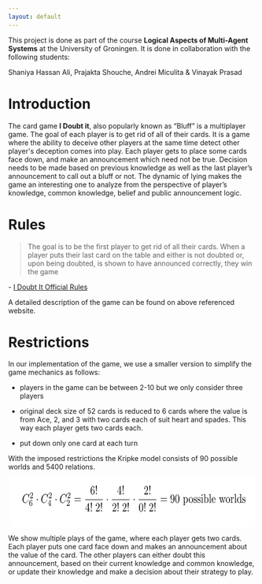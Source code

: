 ```yaml
---
layout: default
---
```


This project is done as part of the course **Logical Aspects of Multi-Agent Systems** at the University of Groningen. It is done in collaboration with the following students:

Shaniya Hassan Ali, Prajakta Shouche, Andrei Miculita & Vinayak Prasad

# Introduction

The card game **I Doubt it**, also popularly known as “Bluff” is a multiplayer game. The goal of each player is to get rid of all of their cards. It is a game where the ability to deceive other players at the same time detect other player's deception comes into play. Each player gets to place some cards face down, and make an announcement which need not be true. Decision needs to be made based on previous knowledge as well as the last player’s announcement to call out a bluff or not. The dynamic of lying makes the game an interesting one to analyze from the perspective of player’s knowledge, common knowledge, belief and public announcement logic.

# Rules

 > The goal is to be the first player to get rid of all their cards. When a player puts their last card on the table and either is not doubted or, upon being doubted, is shown to have announced correctly, they win the game

 \- [I Doubt It Official Rules](https://bicyclecards.com/how-to-play/i-doubt-it/)

A detailed description of the game can be found on above referenced website.

# Restrictions

In our implementation of the game, we use a smaller version to simplify the game mechanics as follows:

* players in the game can be between 2-10 but we only consider three players

* original deck size of 52 cards is reduced to 6 cards where the value is from Ace, 2, and 3 with two cards each of suit heart and spades. This way each player gets two cards each.

* put down only one card at each turn 

With the imposed restrictions the Kripke model consists of 90 possible worlds and 5400 relations.
<center><img src="assets/images/formula.png" align="center" height="100" width="500"></center>

We show multiple plays of the game, where each player gets two cards. Each player puts one card face down and makes an announcement about the value of the card. The other players can either doubt this announcement, based on their current knowledge and common knowledge, or update their knowledge and make a decision about their strategy to play.
